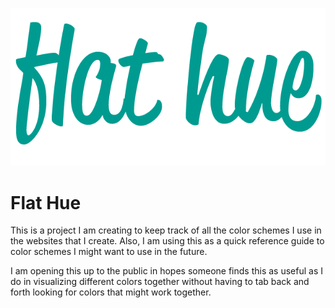 
![alt text](img/github-logo.png)

# Flat Hue

This is a project I am creating to keep track of all the color schemes I use in the websites that I create. Also, I am using this as a quick reference guide to color schemes I might want to use in the future.

I am opening this up to the public in hopes someone finds this as useful as I do in visualizing different colors together without having to tab back and forth looking for colors that might work together.